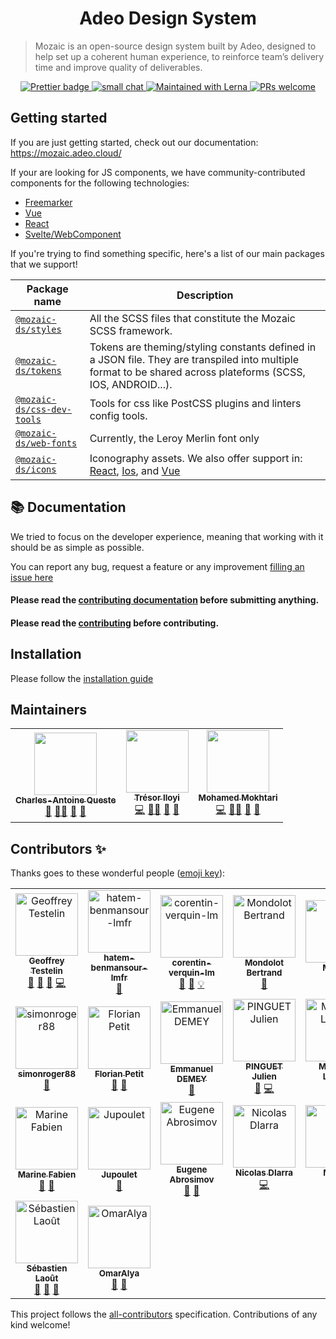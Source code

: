 <h1 align="center">
  Adeo Design System
</h1>

> Mozaic is an open-source design system built by Adeo, designed to help set up a coherent human experience, to reinforce team’s delivery time and improve quality of deliverables.

<p align="center">
  <a href="https://github.com/adeo/mozaic-design-system/blob/master/.prettierrc">
    <img src="https://img.shields.io/badge/code_style-prettier-ff69b4.svg?style=flat-square)" alt="Prettier badge" />
  </a>
  <a href="https://mozaic.adeo.cloud/">
    <img src="https://img.shields.io/badge/smallchat-talk%20with%20us-green?style=flat-square)" alt="small chat" />
  </a>
  <a href="https://lerna.js.org/">
    <img src="https://img.shields.io/badge/maintained%20with-lerna-cc00ff.svg" alt="Maintained with Lerna" />
  </a>
  <a href="https://mozaic.adeo.cloud/Contributing/Developers/InstallForDev/">
    <img src="https://img.shields.io/badge/PRs-welcome-brightgreen.svg" alt="PRs welcome" />
  </a>
</p>

## Getting started
If you are just getting started, check out our documentation: https://mozaic.adeo.cloud/

If your are looking for JS components, we have community-contributed components for the following technologies: 
- [Freemarker](https://github.com/adeo/mozaic-freemarker)
- [Vue](https://github.com/adeo/mozaic-vue)
- [React](https://github.com/adeo/mozaic-react)
- [Svelte/WebComponent](https://github.com/adeo/mozaic-web-components)

If you're trying to find something specific, here's a list of our main packages that we support!

| Package name                                  | Description                                                                                                                                                                             |
| --------------------------------------------- | --------------------------------------------------------------------------------------------------------------------------------------------------------------------------------------- |
| [`@mozaic-ds/styles`](./packages/styles)                 | All the SCSS files that constitute the Mozaic SCSS framework.                                                                                                                                                 |
| [`@mozaic-ds/tokens`](./packages/tokens)                 | Tokens are theming/styling constants defined in a JSON file. They are transpiled into multiple format to be shared across plateforms (SCSS, IOS, ANDROID...).                                                     |
| [`@mozaic-ds/css-dev-tools`](./packages/css-dev-tools)     | Tools for css like PostCSS plugins and linters config tools.                                                                                                                   |
| [`@mozaic-ds/web-fonts`](./packages/web-fonts)         | Currently, the Leroy Merlin font only                                                                                                                                                    |
| [`@mozaic-ds/icons`](./packages/icons)           | Iconography assets. We also offer support in: [React](./packages/icons/react), [Ios](./packages/icons/pdf), and [Vue](./packages/icons/vue) |


## :books: Documentation
We tried to focus on the developer experience, meaning that working with it should be as simple as possible.

You can report any bug, request a feature or any improvement [filling an issue here](https://github.com/adeo/mozaic-design-system/issues)

#### Please read the [contributing documentation](https://mozaic.adeo.cloud/Contributing/) before submitting anything.

#### Please read the [contributing](https://github.com/adeo/mozaic-design-system/blob/master/CONTRIBUTING.md) before contributing.

## Installation

Please follow the [installation guide](https://mozaic.adeo.cloud/Contributing/Developers/InstallForDev/)

## Maintainers
<table>
  <tr>
    <td align="center"><a href="https://github.com/caqueste"><img src="https://avatars.githubusercontent.com/u/43212270?v=4" width="100px;" alt=""/><br /><sub><b>Charles-Antoine Queste</b></sub></a><br />
      <a href="https://github.com/adeo/mozaic-design-system/commits?author=caquest" title="Design">🎨</a>
      <a href="https://adeo-tech-community.slack.com/archives/CKQJZL7C4" title="Mentoring">🧑‍🏫</a>
      <a href="https://github.com/adeo/mozaic-design-system/commits?author=caquest" title="Documentation">📖</a>
      <a href="https://adeo-tech-community.slack.com/archives/CKQJZL7C4" title="Answering questions">💬</a>
    </td>
      <td align="center"><a href="https://github.com/tiloyi"><img src="https://avatars.githubusercontent.com/u/6053330?v=4" width="100px;" alt=""/><br /><sub><b>Trésor Iloyi</b></sub></a><br />
      <a href="https://github.com/adeo/mozaic-design-system/commits?author=tiloyi" title="Code">💻</a>
      <a href="https://adeo-tech-community.slack.com/archives/CKQJZL7C4" title="Mentoring">🧑‍🏫</a>
      <a href="https://github.com/adeo/mozaic-design-system/commits?author=tiloyi" title="Documentation">📖</a>
      <a href="https://adeo-tech-community.slack.com/archives/CKQJZL7C4" title="Answering questions">💬</a>
    </td>
      <td align="center"><a href="https://github.com/mohamedmok"><img src="https://avatars.githubusercontent.com/u/7878860?v=4" width="100px;" alt=""/><br /><sub><b>Mohamed Mokhtari</b></sub></a><br />
      <a href="https://github.com/adeo/mozaic-design-system/commits?author=mohamedmok" title="Code">💻</a>
      <a href="https://adeo-tech-community.slack.com/archives/CKQJZL7C4" title="Mentoring">🧑‍🏫</a>
      <a href="https://github.com/adeo/mozaic-design-system/commits?author=mohamedmok" title="Documentation">📖</a>
      <a href="https://adeo-tech-community.slack.com/archives/CKQJZL7C4" title="Answering questions">💬</a>
    </td>
  </tr>
</table>


## Contributors ✨

Thanks goes to these wonderful people ([emoji key](https://allcontributors.org/docs/en/emoji-key)):
<!-- ALL-CONTRIBUTORS-LIST:START - Do not remove or modify this section -->
<!-- prettier-ignore-start -->
<!-- markdownlint-disable -->
<table>
  <tbody>
    <tr>
      <td align="center"><a href="http://www.geoffreytestelin.com/"><img src="https://avatars1.githubusercontent.com/u/10194542?v=4?s=100" width="100px;" alt="Geoffrey Testelin"/><br /><sub><b>Geoffrey Testelin</b></sub></a><br /><a href="https://github.com/adeo/mozaic-design-system/issues?q=author%3AC0ZEN" title="Bug reports">🐛</a> <a href="#ideas-C0ZEN" title="Ideas, Planning, & Feedback">🤔</a> <a href="#tool-C0ZEN" title="Tools">🔧</a> <a href="https://github.com/adeo/mozaic-design-system/commits?author=C0ZEN" title="Code">💻</a></td>
      <td align="center"><a href="https://github.com/hatem-benmansour-lmfr"><img src="https://avatars1.githubusercontent.com/u/52403372?v=4?s=100" width="100px;" alt="hatem-benmansour-lmfr"/><br /><sub><b>hatem-benmansour-lmfr</b></sub></a><br /><a href="https://github.com/adeo/mozaic-design-system/issues?q=author%3Ahatem-benmansour-lmfr" title="Bug reports">🐛</a></td>
      <td align="center"><a href="https://github.com/corentin-verquin-lm"><img src="https://avatars3.githubusercontent.com/u/57133075?v=4?s=100" width="100px;" alt="corentin-verquin-lm"/><br /><sub><b>corentin-verquin-lm</b></sub></a><br /><a href="https://github.com/adeo/mozaic-design-system/commits?author=corentin-verquin-lm" title="Documentation">📖</a> <a href="https://github.com/adeo/mozaic-design-system/pulls?q=is%3Apr+reviewed-by%3Acorentin-verquin-lm" title="Reviewed Pull Requests">👀</a> <a href="#example-corentin-verquin-lm" title="Examples">💡</a></td>
      <td align="center"><a href="https://github.com/bmondolot"><img src="https://avatars1.githubusercontent.com/u/11473460?v=4?s=100" width="100px;" alt="Mondolot Bertrand"/><br /><sub><b>Mondolot Bertrand</b></sub></a><br /><a href="https://github.com/adeo/mozaic-design-system/issues?q=author%3Abmondolot" title="Bug reports">🐛</a></td>
      <td align="center"><a href="https://github.com/marineFabien"><img src="https://avatars1.githubusercontent.com/u/49992054?v=4?s=100" width="100px;" alt="Marine"/><br /><sub><b>Marine</b></sub></a><br /><a href="https://github.com/adeo/mozaic-design-system/issues?q=author%3AmarineFabien" title="Bug reports">🐛</a></td>
      <td align="center"><a href="https://github.com/jeanBptst"><img src="https://avatars2.githubusercontent.com/u/25452975?v=4?s=100" width="100px;" alt="Jean-Baptiste Lecomte"/><br /><sub><b>Jean-Baptiste Lecomte</b></sub></a><br /><a href="#ideas-jeanBptst" title="Ideas, Planning, & Feedback">🤔</a></td>
      <td align="center"><a href="https://github.com/ThomasRumasLM"><img src="https://avatars2.githubusercontent.com/u/52402267?v=4?s=100" width="100px;" alt="ThomasRumasLM"/><br /><sub><b>ThomasRumasLM</b></sub></a><br /><a href="https://github.com/adeo/mozaic-design-system/issues?q=author%3AThomasRumasLM" title="Bug reports">🐛</a> <a href="https://github.com/adeo/mozaic-design-system/commits?author=ThomasRumasLM" title="Code">💻</a> <a href="https://github.com/adeo/mozaic-design-system/commits?author=ThomasRumasLM" title="Documentation">📖</a></td>
    </tr>
    <tr>
      <td align="center"><a href="https://github.com/simonroger88"><img src="https://avatars0.githubusercontent.com/u/67376885?v=4?s=100" width="100px;" alt="simonroger88"/><br /><sub><b>simonroger88</b></sub></a><br /><a href="#ideas-simonroger88" title="Ideas, Planning, & Feedback">🤔</a></td>
      <td align="center"><a href="https://github.com/MrCloud"><img src="https://avatars0.githubusercontent.com/u/486140?v=4?s=100" width="100px;" alt="Florian Petit"/><br /><sub><b>Florian Petit</b></sub></a><br /><a href="https://github.com/adeo/mozaic-design-system/issues?q=author%3AMrCloud" title="Bug reports">🐛</a> <a href="#ideas-MrCloud" title="Ideas, Planning, & Feedback">🤔</a></td>
      <td align="center"><a href="http://gillespie59.github.io/"><img src="https://avatars.githubusercontent.com/u/555768?v=4?s=100" width="100px;" alt="Emmanuel DEMEY"/><br /><sub><b>Emmanuel DEMEY</b></sub></a><br /><a href="https://github.com/adeo/mozaic-design-system/commits?author=EmmanuelDemey" title="Documentation">📖</a></td>
      <td align="center"><a href="https://github.com/pinguet62"><img src="https://avatars.githubusercontent.com/u/2929786?v=4?s=100" width="100px;" alt="PINGUET Julien"/><br /><sub><b>PINGUET Julien</b></sub></a><br /><a href="https://github.com/adeo/mozaic-design-system/issues?q=author%3Apinguet62" title="Bug reports">🐛</a> <a href="https://github.com/adeo/mozaic-design-system/commits?author=pinguet62" title="Code">💻</a></td>
      <td align="center"><a href="https://github.com/MatthieuLepers"><img src="https://avatars.githubusercontent.com/u/14954276?v=4?s=100" width="100px;" alt="Matthieu Lepers"/><br /><sub><b>Matthieu Lepers</b></sub></a><br /><a href="https://github.com/adeo/mozaic-design-system/commits?author=MatthieuLepers" title="Code">💻</a></td>
      <td align="center"><a href="https://github.com/alex-deneuvillers-lm"><img src="https://avatars.githubusercontent.com/u/68054927?v=4?s=100" width="100px;" alt="Alex Deneuvillers"/><br /><sub><b>Alex Deneuvillers</b></sub></a><br /><a href="https://github.com/adeo/mozaic-design-system/issues?q=author%3Aalex-deneuvillers-lm" title="Bug reports">🐛</a> <a href="https://github.com/adeo/mozaic-design-system/pulls?q=is%3Apr+reviewed-by%3Aalex-deneuvillers-lm" title="Reviewed Pull Requests">👀</a></td>
      <td align="center"><a href="https://github.com/humbkr"><img src="https://avatars.githubusercontent.com/u/845297?v=4?s=100" width="100px;" alt="humbkr"/><br /><sub><b>humbkr</b></sub></a><br /><a href="https://github.com/adeo/mozaic-design-system/issues?q=author%3Ahumbkr" title="Bug reports">🐛</a> <a href="https://github.com/adeo/mozaic-design-system/pulls?q=is%3Apr+reviewed-by%3Ahumbkr" title="Reviewed Pull Requests">👀</a></td>
    </tr>
    <tr>
      <td align="center"><a href="https://github.com/Marine-Fabien"><img src="https://avatars.githubusercontent.com/u/77010633?v=4?s=100" width="100px;" alt="Marine Fabien"/><br /><sub><b>Marine Fabien</b></sub></a><br /><a href="https://github.com/adeo/mozaic-design-system/issues?q=author%3AMarine-Fabien" title="Bug reports">🐛</a> <a href="https://github.com/adeo/mozaic-design-system/pulls?q=is%3Apr+reviewed-by%3AMarine-Fabien" title="Reviewed Pull Requests">👀</a></td>
      <td align="center"><a href="https://github.com/Jupoulet"><img src="https://avatars.githubusercontent.com/u/53181261?v=4?s=100" width="100px;" alt="Jupoulet"/><br /><sub><b>Jupoulet</b></sub></a><br /><a href="https://github.com/adeo/mozaic-design-system/commits?author=Jupoulet" title="Documentation">📖</a></td>
      <td align="center"><a href="http://sadcitizen.me"><img src="https://avatars.githubusercontent.com/u/5613376?v=4?s=100" width="100px;" alt="Eugene Abrosimov"/><br /><sub><b>Eugene Abrosimov</b></sub></a><br /><a href="https://github.com/adeo/mozaic-design-system/issues?q=author%3Asadcitizen" title="Bug reports">🐛</a> <a href="https://github.com/adeo/mozaic-design-system/pulls?q=is%3Apr+reviewed-by%3Asadcitizen" title="Reviewed Pull Requests">👀</a></td>
      <td align="center"><a href="https://github.com/NicolasDiarra-LMFR"><img src="https://avatars.githubusercontent.com/u/94369347?v=4?s=100" width="100px;" alt="Nicolas DIarra"/><br /><sub><b>Nicolas DIarra</b></sub></a><br /><a href="https://github.com/adeo/mozaic-design-system/commits?author=NicolasDiarra-LMFR" title="Code">💻</a></td>
      <td align="center"><a href="https://github.com/matthieu-castier"><img src="https://avatars.githubusercontent.com/u/52412589?v=4?s=100" width="100px;" alt="Michel"/><br /><sub><b>Michel</b></sub></a><br /><a href="https://github.com/adeo/mozaic-design-system/commits?author=matthieu-castier" title="Code">💻</a></td>
      <td align="center"><a href="https://github.com/amakuningit"><img src="https://avatars.githubusercontent.com/u/2139531?v=4?s=100" width="100px;" alt="Alexandr Makunin"/><br /><sub><b>Alexandr Makunin</b></sub></a><br /><a href="https://github.com/adeo/mozaic-design-system/issues?q=author%3Aamakuningit" title="Bug reports">🐛</a> <a href="https://github.com/adeo/mozaic-design-system/pulls?q=is%3Apr+reviewed-by%3Aamakuningit" title="Reviewed Pull Requests">👀</a></td>
      <td align="center"><a href="https://github.com/thomasPierreADEO"><img src="https://avatars.githubusercontent.com/u/85944839?v=4?s=100" width="100px;" alt="Thomas PIERRE"/><br /><sub><b>Thomas PIERRE</b></sub></a><br /><a href="https://github.com/adeo/mozaic-design-system/issues?q=author%3AthomasPierreADEO" title="Bug reports">🐛</a> <a href="https://github.com/adeo/mozaic-design-system/commits?author=thomasPierreADEO" title="Code">💻</a></td>
    </tr>
    <tr>
      <td align="center"><a href="https://github.com/slaoutadeo"><img src="https://avatars.githubusercontent.com/u/93641396?v=4?s=100" width="100px;" alt="Sébastien Laoût"/><br /><sub><b>Sébastien Laoût</b></sub></a><br /><a href="https://github.com/adeo/mozaic-design-system/issues?q=author%3Aslaoutadeo" title="Bug reports">🐛</a> <a href="#ideas-slaoutadeo" title="Ideas, Planning, & Feedback">🤔</a> <a href="https://github.com/adeo/mozaic-design-system/pulls?q=is%3Apr+reviewed-by%3Aslaoutadeo" title="Reviewed Pull Requests">👀</a></td>
      <td align="center"><a href="https://github.com/OmarAlya"><img src="https://avatars.githubusercontent.com/u/97439634?v=4?s=100" width="100px;" alt="OmarAlya"/><br /><sub><b>OmarAlya</b></sub></a><br /><a href="https://github.com/adeo/mozaic-design-system/issues?q=author%3AOmarAlya" title="Bug reports">🐛</a> <a href="https://github.com/adeo/mozaic-design-system/pulls?q=is%3Apr+reviewed-by%3AOmarAlya" title="Reviewed Pull Requests">👀</a></td>
    </tr>
  </tbody>
</table>

<!-- markdownlint-restore -->
<!-- prettier-ignore-end -->

<!-- ALL-CONTRIBUTORS-LIST:END -->

This project follows the [all-contributors](https://github.com/all-contributors/all-contributors) specification. Contributions of any kind welcome!
